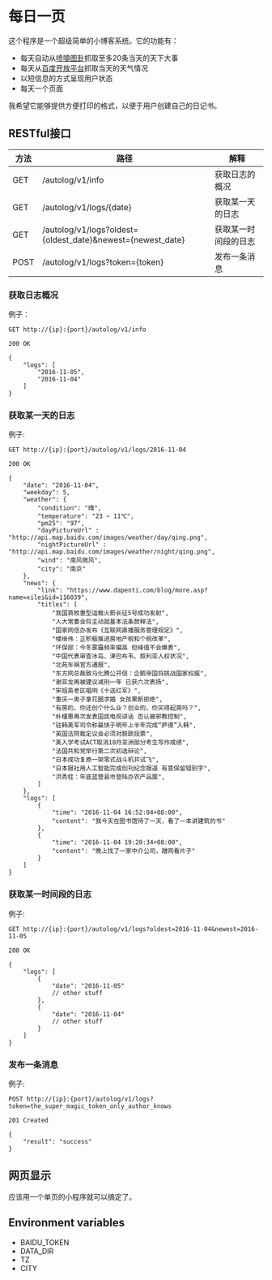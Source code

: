 每日一页
====
这个程序是一个超级简单的小博客系统。它的功能有：

- 每天自动从[喷嚏图卦](http://www.pentitugua.com/rss.xml)抓取至多20条当天的天下大事
- 每天从[百度开放平台](http://developer.baidu.com/map/carapi-7.htm)抓取当天的天气情况
- 以短信息的方式呈现用户状态
- 每天一个页面

我希望它能够提供方便打印的格式，以便于用户创建自己的日记书。

RESTful接口
-----

| 方法  | 路径             | 解释                          |
|------|------------------|------------------------------|
| GET  | /autolog/v1/info | 获取日志的概况                  |
| GET  | /autolog/v1/logs/{date} | 获取某一天的日志         |
| GET  | /autolog/v1/logs?oldest={oldest_date}&newest={newest_date} | 获取某一时间段的日志 |
| POST | /autolog/v1/logs?token={token} | 发布一条消息 |

### 获取日志概况 ###

例子：

    GET http://{ip}:{port}/autolog/v1/info

    200 OK

    {
        "logs": [
            "2016-11-05",
            "2016-11-04"
        ]
    }

### 获取某一天的日志 ###

例子:

    GET http://{ip}:{port}/autolog/v1/logs/2016-11-04

    200 OK

    {
        "date": "2016-11-04",
        "weekday": 5,
        "weather": {
            "condition": "晴",
            "temperature": "23 ~ 11℃",
            "pm25": "97",
            "dayPictureUrl" : "http://api.map.baidu.com/images/weather/day/qing.png",
            "nightPictureUrl" : "http://api.map.baidu.com/images/weather/night/qing.png",
            "wind": "南风微风",
            "city": "南京"
        },
        "news": {
            "link": "https://www.dapenti.com/blog/more.asp?name=xilei&id=116039",
            "titles": [
                "我国首枚重型运载火箭长征5号成功发射",
                "人大常委会将主动就基本法条款释法",
                "国家网信办发布《互联网直播服务管理规定》",
                "楼继伟：正积极推进房地产税和个税改革",
                "环保部：今冬雾霾频率偏高 但峰值不会爆表",
                "中国代表审查冰岛、津巴布韦、叙利亚人权状况",
                "北苑车祸官方通报",
                "东方网总裁致马化腾公开信：企鹅帝国将挑战国家权威",
                "谢亚龙再被建议减刑一年 已获六次表扬",
                "宋祖英老区唱响《十送红军》",
                "重庆一男子拿花圈求婚 女孩果断拒绝",
                "有房的，你还创个什么业？创业的，你买得起房吗？",
                "朴槿惠再次发表国民电视讲话 否认被邪教控制",
                "驻韩美军司令称最快于明年上半年完成“萨德”入韩",
                "英国法院裁定议会必须对脱欧投票",
                "美入学考试ACT取消10月亚洲部分考生写作成绩",
                "法国共和党举行第二次初选辩论",
                "日本成功复原一架零式战斗机并试飞",
                "日本报社用人工智能完成创刊纪念报道 有意保留错别字",
                "洪秀柱：年底蓝营县市登陆办农产品展",
            ]
        },
        "logs": [
            {
                "time": "2016-11-04 16:52:04+08:00",
                "content": "我今天在图书馆待了一天，看了一本讲建筑的书"
            },
            {
                "time": "2016-11-04 19:20:34+08:00",
                "content": "晚上找了一家中介公司，蹭网看片子"
            }
        ]
    }

### 获取某一时间段的日志 ###

例子:

    GET http://{ip}:{port}/autolog/v1/logs?oldest=2016-11-04&newest=2016-11-05

    200 OK

    {
        "logs": [
            {
                "date": "2016-11-05"
                // other stuff
            },
            {
                "date": "2016-11-04"
                // other stuff
            }
        ]
    }

### 发布一条消息 ###

例子:

    POST http://{ip}:{port}/autolog/v1/logs?token=the_super_magic_token_only_author_knows

    201 Created

    {
        "result": "success"
    }

## 网页显示 ##

应该用一个单页的小程序就可以搞定了。

## Environment variables ##

- BAIDU_TOKEN
- DATA_DIR
- TZ
- CITY
